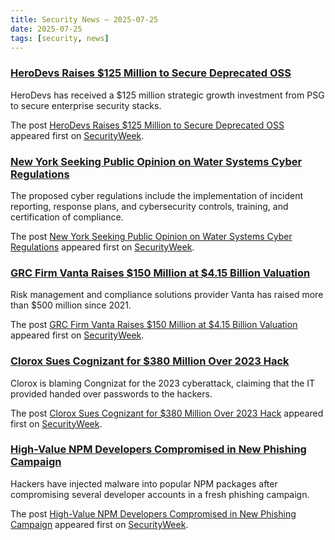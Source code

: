 ```yaml
---
title: Security News – 2025-07-25
date: 2025-07-25
tags: [security, news]
---
```


### [HeroDevs Raises $125 Million to Secure Deprecated OSS](https://www.securityweek.com/herodevs-raises-125-million-to-secure-deprecated-oss/)

<p>HeroDevs has received a $125 million strategic growth investment from PSG to secure enterprise security stacks.</p>
<p>The post <a href="https://www.securityweek.com/herodevs-raises-125-million-to-secure-deprecated-oss/">HeroDevs Raises $125 Million to Secure Deprecated OSS</a> appeared first on <a href="https://www.securityweek.com">SecurityWeek</a>.</p>

### [New York Seeking Public Opinion on Water Systems Cyber Regulations](https://www.securityweek.com/new-york-seeking-public-opinion-on-water-systems-cyber-regulations/)

<p>The proposed cyber regulations include the implementation of incident reporting, response plans, and cybersecurity controls, training, and certification of compliance.</p>
<p>The post <a href="https://www.securityweek.com/new-york-seeking-public-opinion-on-water-systems-cyber-regulations/">New York Seeking Public Opinion on Water Systems Cyber Regulations</a> appeared first on <a href="https://www.securityweek.com">SecurityWeek</a>.</p>

### [GRC Firm Vanta Raises $150 Million at $4.15 Billion Valuation](https://www.securityweek.com/grc-firm-vanta-raises-150-million-at-4-15-billion-valuation/)

<p>Risk management and compliance solutions provider Vanta has raised more than $500 million since 2021.</p>
<p>The post <a href="https://www.securityweek.com/grc-firm-vanta-raises-150-million-at-4-15-billion-valuation/">GRC Firm Vanta Raises $150 Million at $4.15 Billion Valuation</a> appeared first on <a href="https://www.securityweek.com">SecurityWeek</a>.</p>

### [Clorox Sues Cognizant for $380 Million Over 2023 Hack](https://www.securityweek.com/clorox-sues-cognizant-for-380-million-over-2023-hack/)

<p>Clorox is blaming Congnizat for the 2023 cyberattack, claiming that the IT provided handed over passwords to the hackers.</p>
<p>The post <a href="https://www.securityweek.com/clorox-sues-cognizant-for-380-million-over-2023-hack/">Clorox Sues Cognizant for $380 Million Over 2023 Hack</a> appeared first on <a href="https://www.securityweek.com">SecurityWeek</a>.</p>

### [High-Value NPM Developers Compromised in New Phishing Campaign](https://www.securityweek.com/high-value-npm-developers-compromised-in-new-phishing-campaign/)

<p>Hackers have injected malware into popular NPM packages after compromising several developer accounts in a fresh phishing campaign.</p>
<p>The post <a href="https://www.securityweek.com/high-value-npm-developers-compromised-in-new-phishing-campaign/">High-Value NPM Developers Compromised in New Phishing Campaign</a> appeared first on <a href="https://www.securityweek.com">SecurityWeek</a>.</p>

